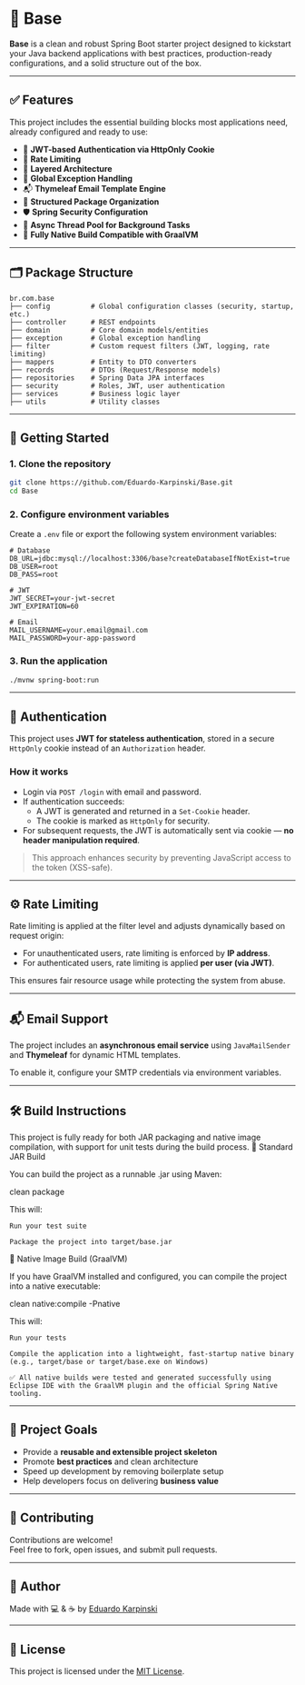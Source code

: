 # 🧱 Base

**Base** is a clean and robust Spring Boot starter project designed to kickstart your Java backend applications with best practices, production-ready configurations, and a solid structure out of the box.

---

## ✅ Features

This project includes the essential building blocks most applications need, already configured and ready to use:

- 🔐 **JWT-based Authentication via HttpOnly Cookie**
- 🚦 **Rate Limiting**
- 🧰 **Layered Architecture**
- 🧼 **Global Exception Handling**
- 📬 **Thymeleaf Email Template Engine**
- 📁 **Structured Package Organization**
- 🛡️ **Spring Security Configuration**
- 🧵 **Async Thread Pool for Background Tasks**
- 🧊 **Fully Native Build Compatible with GraalVM**

---

## 🗂️ Package Structure

```
br.com.base
├── config          # Global configuration classes (security, startup, etc.)
├── controller      # REST endpoints
├── domain          # Core domain models/entities
├── exception       # Global exception handling
├── filter          # Custom request filters (JWT, logging, rate limiting)
├── mappers         # Entity to DTO converters
├── records         # DTOs (Request/Response models)
├── repositories    # Spring Data JPA interfaces
├── security        # Roles, JWT, user authentication
├── services        # Business logic layer
├── utils           # Utility classes
```

---

## 🚀 Getting Started

### 1. Clone the repository

```bash
git clone https://github.com/Eduardo-Karpinski/Base.git
cd Base
```

### 2. Configure environment variables

Create a `.env` file or export the following system environment variables:

```env
# Database
DB_URL=jdbc:mysql://localhost:3306/base?createDatabaseIfNotExist=true
DB_USER=root
DB_PASS=root

# JWT
JWT_SECRET=your-jwt-secret
JWT_EXPIRATION=60

# Email
MAIL_USERNAME=your.email@gmail.com
MAIL_PASSWORD=your-app-password
```

### 3. Run the application

```bash
./mvnw spring-boot:run
```

---

## 🔐 Authentication

This project uses **JWT for stateless authentication**, stored in a secure `HttpOnly` cookie instead of an `Authorization` header.

### How it works

- Login via `POST /login` with email and password.
- If authentication succeeds:
  - A JWT is generated and returned in a `Set-Cookie` header.
  - The cookie is marked as `HttpOnly` for security.
- For subsequent requests, the JWT is automatically sent via cookie — **no header manipulation required**.

> This approach enhances security by preventing JavaScript access to the token (XSS-safe).

---

## ⚙️ Rate Limiting

Rate limiting is applied at the filter level and adjusts dynamically based on request origin:

- For unauthenticated users, rate limiting is enforced by **IP address**.
- For authenticated users, rate limiting is applied **per user (via JWT)**.

This ensures fair resource usage while protecting the system from abuse.

---

## 📬 Email Support

The project includes an **asynchronous email service** using `JavaMailSender` and **Thymeleaf** for dynamic HTML templates.

To enable it, configure your SMTP credentials via environment variables.

---

## 🛠️ Build Instructions

This project is fully ready for both JAR packaging and native image compilation, with support for unit tests during the build process.
🔹 Standard JAR Build

You can build the project as a runnable .jar using Maven:

clean package

This will:

    Run your test suite

    Package the project into target/base.jar

🔹 Native Image Build (GraalVM)

If you have GraalVM installed and configured, you can compile the project into a native executable:

clean native:compile -Pnative

This will:

    Run your tests

    Compile the application into a lightweight, fast-startup native binary (e.g., target/base or target/base.exe on Windows)

    ✅ All native builds were tested and generated successfully using Eclipse IDE with the GraalVM plugin and the official Spring Native tooling.

---

## 🎯 Project Goals

- Provide a **reusable and extensible project skeleton**
- Promote **best practices** and clean architecture
- Speed up development by removing boilerplate setup
- Help developers focus on delivering **business value**

---

## 🤝 Contributing

Contributions are welcome!  
Feel free to fork, open issues, and submit pull requests.

---

## 🧠 Author

Made with 💻 & ☕ by [Eduardo Karpinski](https://github.com/Eduardo-Karpinski)

---

## 📄 License

This project is licensed under the [MIT License](LICENSE).

